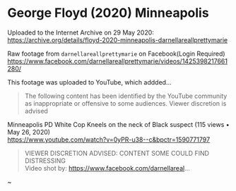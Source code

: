 George Floyd (2020) Minneapolis
===============================

Uploaded to the Internet Archive on 29 May 2020:    
https://archive.org/details/floyd-2020-minneapolis-darnellareallprettymarie

Raw footage from `darnellareallprettymarie` on Facebook(Login Required)    
https://www.facebook.com/darnellareallprettymarie/videos/1425398217661280/

This footage was uploaded to YouTube, which addded...

> The following content has been identified by the YouTube community
> as inappropriate or offensive to some audiences.
> Viewer discretion is advised

Minneapolis PD White Cop Kneels on the neck of Black suspect
(115 views • May 26, 2020)    
https://www.youtube.com/watch?v=0yPR-u38--c&bpctr=1590771797

> VIEWER DISCRETION ADVISED: CONTENT SOME COULD FIND DISTRESSING  
> Video shot  by: https://www.facebook.com/darnellareal...

~
